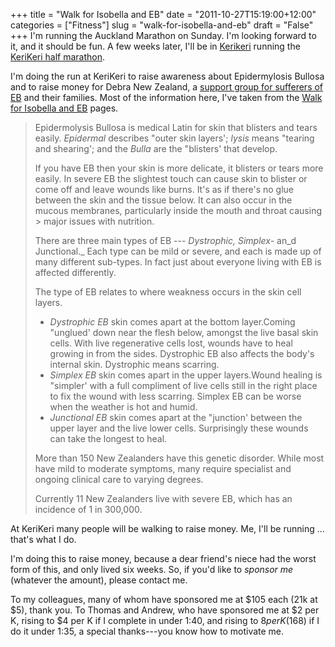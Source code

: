 +++
title = "Walk for Isobella and EB"
date = "2011-10-27T15:19:00+12:00"
categories = ["Fitness"]
slug = "walk-for-isobella-and-eb"
draft = "False"
+++
I'm running the Auckland Marathon on Sunday. I'm looking forward to it, and it
should be fun. A few weeks later, I'll be in
[Kerikeri](https://maps.google.com/maps?q=kerikeri&hl=en&sll=37.0625,--95.677068&sspn=62.057085,62.490234&vpsrc=0&hnear=Kerikeri,+Northland,+New+Zealand&t=m&z=11)
running the [KeriKeri half
marathon](https://www.runwalkseries.co.nz/default.asp?PageID=22925).

I'm doing the run at KeriKeri to raise awareness about Epidermylosis Bullosa
and to raise money for Debra New Zealand, a [support group for sufferers of
EB](https://www.facebook.com/pages/Walk-for-Isobella-EB/201005623259849?sk=info)
and their families. Most of the information here, I've taken from the [Walk for
Isobella and
EB](https://www.facebook.com/pages/Walk-for-Isobella-EB/201005623259849) pages.

> Epidermolysis Bullosa is medical Latin for skin that blisters and
> tears easily. _Epidermal_ describes "outer skin layers'; _lysis_ means
> "tearing and shearing'; and the _Bulla_ are the "blisters' that
> develop.
>
> If you have EB then your skin is more delicate, it blisters or tears
> more easily. In severe EB the slightest touch can cause skin to
> blister or come off and leave wounds like burns. It's as if there's no
> glue between the skin and the tissue below. It can also occur in the
> mucous membranes, particularly inside the mouth and throat causing
\> major issues with nutrition.
>
> There are three main types of EB --- _Dystrophic, Simplex-_ an\_d
> Junctional.\_ Each type can be mild or severe, and each is made up of
> many different sub-types. In fact just about everyone living with EB
> is affected differently.
>
> The type of EB relates to where weakness occurs in the skin cell
> layers.
>
> - _Dystrophic EB_ skin comes apart at the bottom layer.Coming
> "unglued' down near the flesh below, amongst the live basal skin
> cells. With live regenerative cells lost, wounds have to heal
> growing in from the sides. Dystrophic EB also affects the body's
> internal skin. Dystrophic means scarring.
> - _Simplex EB_ skin comes apart in the upper layers.Wound healing is
> "simpler' with a full compliment of live cells still in the right
> place to fix the wound with less scarring. Simplex EB can be worse
> when the weather is hot and humid.
> - _Junctional EB_ skin comes apart at the "junction' between the
> upper layer and the live lower cells. Surprisingly these wounds
> can take the longest to heal.
>
> More than 150 New Zealanders have this genetic disorder. While most
> have mild to moderate symptoms, many require specialist and ongoing
> clinical care to varying degrees.
>
> Currently 11 New Zealanders live with severe EB, which has an
> incidence of 1 in 300,000.

At KeriKeri many people will be walking to raise money. Me, I'll be
running ... that's what I do.

I'm doing this to raise money, because a dear friend's niece had the
worst form of this, and only lived six weeks. So, if you'd like to
_sponsor me_ (whatever the amount), please contact me.

To my colleagues, many of whom have sponsored me at $105 each (21k at
$5), thank you. To Thomas and Andrew, who have sponsored me at $2
per K, rising to $4 per K if I complete in under 1:40, and rising to $8
per K ($168) if I do it under 1:35, a special thanks---you know how to
motivate me.

